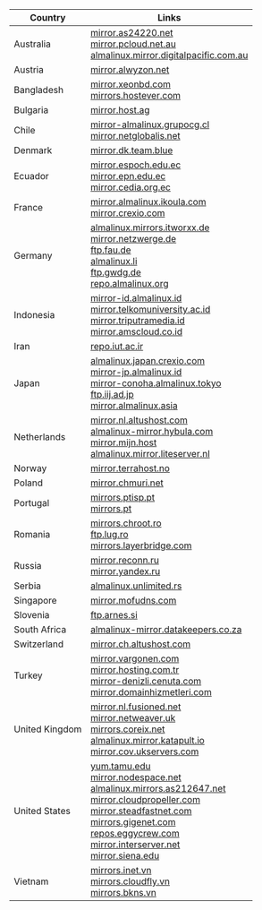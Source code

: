 <div align="center">

| Country | Links |
| --- | --- |
| Australia | [mirror.as24220.net](http://mirror.as24220.net/almalinux/8/isos/x86_64)</br>[mirror.pcloud.net.au](http://mirror.pcloud.net.au/almalinux/8/isos/x86_64)</br>[almalinux.mirror.digitalpacific.com.au](http://almalinux.mirror.digitalpacific.com.au/8/isos/x86_64)</br> |
| Austria | [mirror.alwyzon.net](http://mirror.alwyzon.net/almalinux/8/isos/x86_64)</br> |
| Bangladesh | [mirror.xeonbd.com](http://mirror.xeonbd.com/almalinux/8/isos/x86_64)</br>[mirrors.hostever.com](http://mirrors.hostever.com/almalinux/8/isos/x86_64)</br> |
| Bulgaria | [mirror.host.ag](http://mirror.host.ag/almalinux/8/isos/x86_64)</br> |
| Chile | [mirror-almalinux.grupocg.cl](http://mirror-almalinux.grupocg.cl/almalinux/8/isos/x86_64)</br>[mirror.netglobalis.net](http://mirror.netglobalis.net/almalinux/8/isos/x86_64)</br> |
| Denmark | [mirror.dk.team.blue](http://mirror.dk.team.blue/almalinux/8/isos/x86_64)</br> |
| Ecuador | [mirror.espoch.edu.ec](http://mirror.espoch.edu.ec/almalinux/8/isos/x86_64)</br>[mirror.epn.edu.ec](http://mirror.epn.edu.ec/almalinux/8/isos/x86_64)</br>[mirror.cedia.org.ec](http://mirror.cedia.org.ec/almalinux/8/isos/x86_64)</br> |
| France | [mirror.almalinux.ikoula.com](http://mirror.almalinux.ikoula.com/8/isos/x86_64)</br>[mirror.crexio.com](http://mirror.crexio.com/almalinux/8/isos/x86_64)</br> |
| Germany | [almalinux.mirrors.itworxx.de](http://almalinux.mirrors.itworxx.de/8/isos/x86_64)</br>[mirror.netzwerge.de](http://mirror.netzwerge.de/almalinux/8/isos/x86_64)</br>[ftp.fau.de](http://ftp.fau.de/almalinux/8/isos/x86_64)</br>[almalinux.li](http://almalinux.li/8/isos/x86_64)</br>[ftp.gwdg.de](http://ftp.gwdg.de/pub/linux/almalinux/8/isos/x86_64)</br>[repo.almalinux.org](http://repo.almalinux.org/almalinux/8/isos/x86_64)</br> |
| Indonesia | [mirror-id.almalinux.id](http://mirror-id.almalinux.id/almalinux/8/isos/x86_64)</br>[mirror.telkomuniversity.ac.id](http://mirror.telkomuniversity.ac.id/almalinux/8/isos/x86_64)</br>[mirror.triputramedia.id](http://mirror.triputramedia.id/almalinux/8/isos/x86_64)</br>[mirror.amscloud.co.id](http://mirror.amscloud.co.id/almalinux/8/isos/x86_64)</br> |
| Iran | [repo.iut.ac.ir](http://repo.iut.ac.ir/repo/almalinux/8/isos/x86_64)</br> |
| Japan | [almalinux.japan.crexio.com](http://almalinux.japan.crexio.com/almalinux/8/isos/x86_64)</br>[mirror-jp.almalinux.id](http://mirror-jp.almalinux.id/almalinux/8/isos/x86_64)</br>[mirror-conoha.almalinux.tokyo](http://mirror-conoha.almalinux.tokyo/almalinux/8/isos/x86_64)</br>[ftp.iij.ad.jp](http://ftp.iij.ad.jp/pub/linux/almalinux/8/isos/x86_64)</br>[mirror.almalinux.asia](http://mirror.almalinux.asia/almalinux/8/isos/x86_64)</br> |
| Netherlands | [mirror.nl.altushost.com](http://mirror.nl.altushost.com/almalinux/8/isos/x86_64)</br>[almalinux-mirror.hybula.com](http://almalinux-mirror.hybula.com/8/isos/x86_64)</br>[mirror.mijn.host](http://mirror.mijn.host/almalinux/8/isos/x86_64)</br>[almalinux.mirror.liteserver.nl](http://almalinux.mirror.liteserver.nl/8/isos/x86_64)</br> |
| Norway | [mirror.terrahost.no](http://mirror.terrahost.no/almalinux/8/isos/x86_64)</br> |
| Poland | [mirror.chmuri.net](http://mirror.chmuri.net/almalinux/8/isos/x86_64)</br> |
| Portugal | [mirrors.ptisp.pt](http://mirrors.ptisp.pt/almalinux/8/isos/x86_64)</br>[mirrors.pt](http://mirrors.pt/almalinux/8/isos/x86_64)</br> |
| Romania | [mirrors.chroot.ro](http://mirrors.chroot.ro/almalinux/8/isos/x86_64)</br>[ftp.lug.ro](http://ftp.lug.ro/almalinux/8/isos/x86_64)</br>[mirrors.layerbridge.com](http://mirrors.layerbridge.com/almalinux/8/isos/x86_64)</br> |
| Russia | [mirror.reconn.ru](http://mirror.reconn.ru/almalinux/8/isos/x86_64)</br>[mirror.yandex.ru](http://mirror.yandex.ru/almalinux/8/isos/x86_64)</br> |
| Serbia | [almalinux.unlimited.rs](http://almalinux.unlimited.rs/8/isos/x86_64)</br> |
| Singapore | [mirror.mofudns.com](http://mirror.mofudns.com/almalinux/8/isos/x86_64)</br> |
| Slovenia | [ftp.arnes.si](http://ftp.arnes.si/mirrors/almalinux/8/isos/x86_64)</br> |
| South Africa | [almalinux-mirror.datakeepers.co.za](http://almalinux-mirror.datakeepers.co.za/8/isos/x86_64)</br> |
| Switzerland | [mirror.ch.altushost.com](http://mirror.ch.altushost.com/almalinux/8/isos/x86_64)</br> |
| Turkey | [mirror.vargonen.com](http://mirror.vargonen.com/almalinux/8/isos/x86_64)</br>[mirror.hosting.com.tr](http://mirror.hosting.com.tr/almalinux/8/isos/x86_64)</br>[mirror-denizli.cenuta.com](http://mirror-denizli.cenuta.com/almalinux/8/isos/x86_64)</br>[mirror.domainhizmetleri.com](http://mirror.domainhizmetleri.com/almalinux/8/isos/x86_64)</br> |
| United Kingdom | [mirror.nl.fusioned.net](http://mirror.nl.fusioned.net/almalinux/8/isos/x86_64)</br>[mirror.netweaver.uk](http://mirror.netweaver.uk/almalinux/8/isos/x86_64)</br>[mirrors.coreix.net](http://mirrors.coreix.net/almalinux/8/isos/x86_64)</br>[almalinux.mirror.katapult.io](http://almalinux.mirror.katapult.io/8/isos/x86_64)</br>[mirror.cov.ukservers.com](http://mirror.cov.ukservers.com/almalinux/8/isos/x86_64)</br> |
| United States | [yum.tamu.edu](http://yum.tamu.edu/alma/8/isos/x86_64)</br>[mirror.nodespace.net](http://mirror.nodespace.net/almalinux/8/isos/x86_64)</br>[almalinux.mirrors.as212647.net](http://almalinux.mirrors.as212647.net/8/isos/x86_64)</br>[mirror.cloudpropeller.com](http://mirror.cloudpropeller.com/almalinux/8/isos/x86_64)</br>[mirror.steadfastnet.com](http://mirror.steadfastnet.com/almalinux/8/isos/x86_64)</br>[mirrors.gigenet.com](https://mirrors.gigenet.com/almalinux/8/isos/x86_64)</br>[repos.eggycrew.com](https://repos.eggycrew.com/almalinux/8/isos/x86_64)</br>[mirror.interserver.net](http://mirror.interserver.net/almalinux/8/isos/x86_64)</br>[mirror.siena.edu](http://mirror.siena.edu/almalinux/8/isos/x86_64)</br> |
| Vietnam | [mirrors.inet.vn](http://mirrors.inet.vn/almalinux/8/isos/x86_64)</br>[mirrors.cloudfly.vn](http://mirrors.cloudfly.vn/almalinux/8/isos/x86_64)</br>[mirrors.bkns.vn](http://mirrors.bkns.vn/almalinux/8/isos/x86_64)</br> |
</div>
